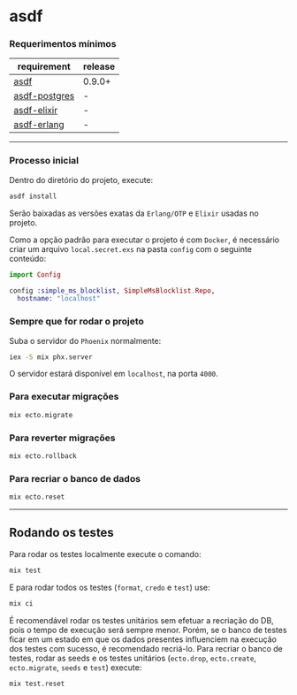 # asdf

### Requerimentos mínimos

| requirement                                               | release |
| --------------------------------------------------------- | ------- |
| [asdf](https://asdf-vm.com/)                              | 0.9.0+  |
| [asdf-postgres](https://github.com/smashedtoatoms/asdf-postgres#dependencies) | - |
| [asdf-elixir](https://github.com/asdf-vm/asdf-elixir#install)                 | - |
| [asdf-erlang](https://github.com/asdf-vm/asdf-erlang#install)                 | - |


---

### Processo inicial

Dentro do diretório do projeto, execute:

```sh
asdf install
```

Serão baixadas as versões exatas da `Erlang/OTP` e `Elixir` usadas no projeto.

Como a opção padrão para executar o projeto é com `Docker`, é necessário criar um arquivo `local.secret.exs` na pasta `config` com o seguinte conteúdo:
```elixir
import Config

config :simple_ms_blocklist, SimpleMsBlocklist.Repo,
  hostname: "localhost"
```

### Sempre que for rodar o projeto

Suba o servidor do `Phoenix` normalmente:
```sh
iex -S mix phx.server
```

O servidor estará disponível em `localhost`, na porta `4000`.

### Para executar migrações

```sh
mix ecto.migrate
```

### Para reverter migrações

```sh
mix ecto.rollback
```

### Para recriar o banco de dados

```sh
mix ecto.reset
```

---

## Rodando os testes

Para rodar os testes localmente execute o comando:

```sh
mix test
```

E para rodar todos os testes (`format`, `credo` e `test`) use:

```sh
mix ci
```

É recomendável rodar os testes unitários sem efetuar a recriação do DB, pois o tempo de execução será
sempre menor. Porém, se o banco de testes ficar em um estado em que os dados presentes influenciem na
execução dos testes com sucesso, é recomendado recriá-lo.
Para recriar o banco de testes, rodar as seeds e os testes unitários
(`ecto.drop`, `ecto.create`, `ecto.migrate`, `seeds` e `test`) execute:

```sh
mix test.reset
```
